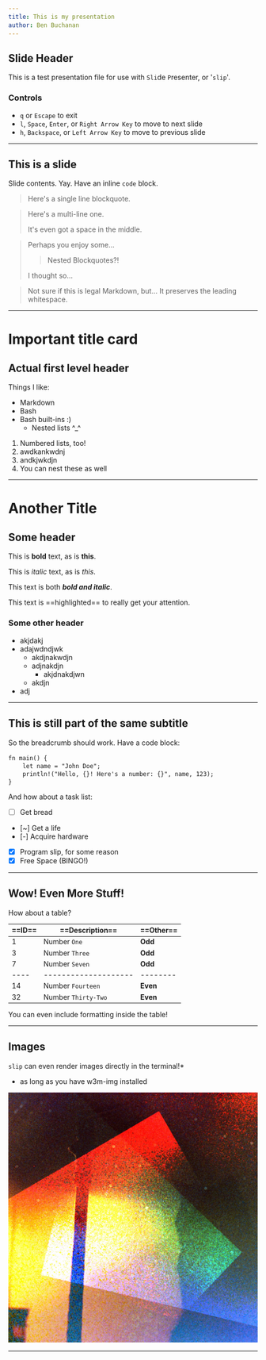 ```yaml
---
title: This is my presentation
author: Ben Buchanan
---
```


## Slide Header

This is a test presentation file for use with `Sli`de `P`resenter, or '`slip`'.

### Controls

- `q` or `Escape` to exit
- `l`, `Space`, `Enter`, or `Right Arrow Key` to move to next slide
- `h`, `Backspace`, or `Left Arrow Key` to move to previous slide

---

## This is a slide

Slide contents. Yay. Have an inline `code` block.

> Here's a single line blockquote.

> Here's a multi-line one.
>
> It's even got a space in the middle.

> Perhaps you enjoy some...
>
>> Nested Blockquotes?!
>
> I thought so...

  > Not sure if this is legal Markdown, but...
  > It preserves the leading whitespace.

---

# Important title card

## Actual first level header

Things I like:

- Markdown
- Bash
- Bash built-ins :)
  - Nested lists ^_^

1. Numbered lists, too!
2. awdkankwdnj
3. andkjwkdjn
  1. You can nest these as well

---

# Another Title

## Some header

This is **bold** text, as is __this__.

This is *italic* text, as is _this_.

This text is both **_bold and italic_**.

This text is ==highlighted== to really get your attention.

### Some other header

* akjdakj
* adajwdndjwk
  * akdjnakwdjn
  * adjnakdjn
    * akjdnakdjwn
  * akdjn
* adj

---

## This is still part of the same subtitle

So the breadcrumb should work. Have a code block:

```
fn main() {
    let name = "John Doe";
    println!("Hello, {}! Here's a number: {}", name, 123);
}
```

And how about a task list:

- [ ] Get bread
- [~] Get a life
- [-] Acquire hardware
- [x] Program slip, for some reason
- [X] Free Space (BINGO!)

---

## Wow! Even More Stuff!

How about a table?

| ==ID== | ==Description==        | ==Other==  |
| -- | ------------------ | ------ |
|  1 | Number `One`         | __Odd__    |
|  3 | Number `Three`       | __Odd__    |
|  7 | Number `Seven`       | __Odd__    |
|----|--------------------|--------|
| 14 | Number `Fourteen`    | __Even__   |
| 32 | Number `Thirty-Two`  | __Even__   |

You can even include formatting inside the table!

---

## Images

`slip` can even render images directly in the terminal!*

* as long as you have w3m-img installed

![This is an image caption](slip-image.jpg)

---

